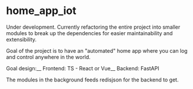 # home_app_iot

Under development. Currently refactoring the entire project into smaller modules to break up the dependencies for easier maintainability and extensibility.

Goal of the project is to have an "automated" home app where you can log and control anywhere in the world. 

Goal design:__
Frontend: TS - React or Vue__
Backend: FastAPI

The modules in the background feeds redisjson for the backend to get. 
